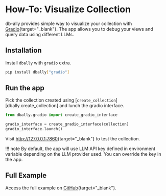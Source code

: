# How-To: Visualize Collection

db-ally provides simple way to visualize your collection with [Gradio](https://gradio.app){target="_blank"}. The app allows you to debug your views and query data using different LLMs.

## Installation

Install `dbally` with `gradio` extra.

```bash
pip install dbally["gradio"]
```

## Run the app

Pick the collection created using [`create_collection`][dbally.create_collection] and lunch the gradio interface.

```python
from dbally.gradio import create_gradio_interface

gradio_interface = create_gradio_interface(collection)
gradio_interface.launch()
```
Visit <http://127.0.0.1:7860>{target="_blank"} to test the collection.

!!! note
    By default, the app will use LLM API key defined in environment variable depending on the LLM provider used. You can override the key in the app.

## Full Example

Access the full example on [GitHub](https://github.com/deepsense-ai/db-ally/tree/main/examples/visualize_collection.py){target="_blank"}.
